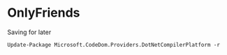 # OnlyFriends
Saving for later 
```
Update-Package Microsoft.CodeDom.Providers.DotNetCompilerPlatform -r
```

